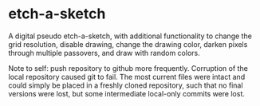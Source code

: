 # etch-a-sketch

A digital pseudo etch-a-sketch, with additional functionality to change the grid resolution, disable drawing, change the drawing color, darken pixels through multiple passovers, and draw with random colors.

Note to self: push repository to github more frequently.  Corruption of the local repository caused git to fail.  The most current files were intact and could simply be placed in a freshly cloned repository, such that no final versions were lost, but some intermediate local-only commits were lost.

